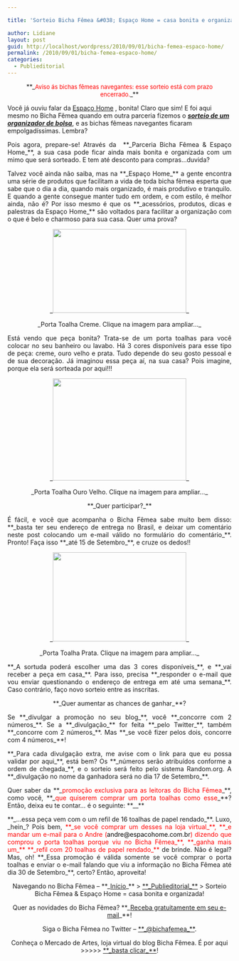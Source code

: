 ```yaml
---

title: 'Sorteio Bicha Fêmea &#038; Espaço Home = casa bonita e organizada!'

author: Lidiane
layout: post
guid: http://localhost/wordpress/2010/09/01/bicha-femea-espaco-home/
permalink: /2010/09/01/bicha-femea-espaco-home/
categories:
  - Publieditorial
---
```

<p style="text-align: center;">
  **_<span style="color: #ff0000; font-size: small;">Aviso ás bichas fêmeas navegantes: esse sorteio está com prazo encerrado.</span>_**
</p>

Você já ouviu falar da [Espaço Home](http://www.espacohome.com.br/) , bonita! Claro que sim! E foi aqui mesmo no Bicha Fêmea quando em outra parceria fizemos o **_[sorteio de um organizador de bolsa](http://www.trololodemulher.com.br/2010/03/22/sorteio-bicha-femea-organizacao-com-estilo-by-espaco-home/)_**, e as bichas fêmeas navegantes ficaram empolgadíssimas. Lembra?

<p style="text-align: justify;">
  Pois agora, prepare-se! Através da  **_Parceria Bicha Fêmea & Espaço Home_**, a sua casa pode ficar ainda mais bonita e organizada com um mimo que será sorteado. E tem até desconto para compras&#8230;duvida?
</p>

<!--more-->

<p style="text-align: justify;">
  Talvez você ainda não saiba, mas na **_Espaço Home_** a gente encontra uma série de produtos que facilitam a vida de toda bicha fêmea esperta que sabe que o dia a dia, quando mais organizado, é mais produtivo e tranquilo. E quando a gente consegue manter tudo em ordem, e com estilo, é melhor ainda, não é? Por isso mesmo é que os **_acessórios, produtos, dicas e palestras da Espaço Home_** são voltados para facilitar a organização com o que é belo e charmoso para sua casa. Quer uma prova?
</p>

<p style="text-align: center;">
  _<a href="http://www.trololodemulher.com.br/blog/wp-content/uploads/2010/08/porta-toalha-creme.jpg"><img class="size-medium wp-image-5139 aligncenter" title="porta toalha creme" src="http://www.trololodemulher.com.br/blog/wp-content/uploads/2010/08/porta-toalha-creme-300x188.jpg" alt="" width="300" height="188" /></a>_
</p>

<p style="text-align: center;">
  _Porta Toalha Creme. Clique na imagem para ampliar&#8230;_
</p>

<p style="text-align: justify;">
  Está vendo que peça bonita? Trata-se de um porta toalhas para você colocar no seu banheiro ou lavabo. Há 3 cores disponíveis para esse tipo de peça: creme, ouro velho e prata. Tudo depende do seu gosto pessoal e de sua decoração. Já imaginou essa peça aí, na sua casa? Pois imagine, porque ela será sorteada por aqui!!!
</p>

<p style="text-align: center;">
  _<a href="http://www.trololodemulher.com.br/blog/wp-content/uploads/2010/08/porta-toalha-ouro-velho.jpg"><img class="size-medium wp-image-5140 aligncenter" title="porta toalha ouro velho" src="http://www.trololodemulher.com.br/blog/wp-content/uploads/2010/08/porta-toalha-ouro-velho-300x229.jpg" alt="" width="300" height="229" /></a>_
</p>

<p style="text-align: center;">
  _Porta Toalha Ouro Velho. Clique na imagem para ampliar&#8230;_
</p>

<p style="text-align: center;">
  **_Quer participar?_**
</p>

<p style="text-align: justify;">
  É fácil, e você que acompanha o Bicha Fêmea sabe muito bem disso: **_basta ter seu endereço de entrega no Brasil, e deixar um comentário neste post colocando um e-mail válido no formulário do comentário_**. Pronto! Faça isso **_até 15 de Setembro_**, e cruze os dedos!!
</p>

<p style="text-align: center;">
  _<a href="http://www.trololodemulher.com.br/blog/wp-content/uploads/2010/08/porta-toalha-prata.jpg"><img class="size-medium wp-image-5143 aligncenter" title="porta toalha prata" src="http://www.trololodemulher.com.br/blog/wp-content/uploads/2010/08/porta-toalha-prata-300x200.jpg" alt="" width="300" height="200" /></a>_
</p>

<p style="text-align: center;">
  _Porta Toalha Prata. Clique na imagem para ampliar&#8230;_
</p>

<p style="text-align: justify;">
  **_A sortuda poderá escolher uma das 3 cores disponíveis_**, e **_vai receber a peça em casa_**. Para isso, precisa **_responder o e-mail que vou enviar questionando o endereço de entrega em até uma semana_**. Caso contrário, faço novo sorteio entre as inscritas.
</p>

<p style="text-align: center;">
  **_Quer aumentar as chances de ganhar_**?
</p>

<p style="text-align: justify;">
  Se **_divulgar a promoção no seu blog_**, você **_concorre com 2 números_**. Se a **_divulgação_** for feita **_pelo Twitter_**, também **_concorre com 2 números_**. Mas **_se você fizer pelos dois, concorre com 4 números_**!
</p>

<p style="text-align: justify;">
  **_Para cada divulgação extra, me avise com o link para que eu possa validar por aqui_**, está bem? Os **_números serão atribuídos conforme a ordem de chegada_**, e o sorteio será feito pelo sistema Random.org. A **_divulgação no nome da ganhadora será no dia 17 de Setembro_**.
</p>

<p style="text-align: justify;">
  Quer saber da **_<span style="color: #ff0000;">promoção exclusiva para as leitoras do Bicha Fêmea</span>_**, como você, **_<span style="color: #ff0000;">que quiserem comprar um porta toalhas como esse</span>_**? Então, deixa eu te contar… é o seguinte: **__**
</p>

<p style="text-align: justify;">
  **_…essa peça vem com o um refil de 16 toalhas de papel rendado_**. Luxo, _hein_? Pois bem, <span style="color: #ff0000;">**_se você comprar um desses na loja virtual_**, **_e mandar um e-mail para o Andre (<span style="color: #000000;">andre@espacohome.com.br</span>) dizendo que comprou o porta toalhas porque viu no Bicha Fêmea_**, **_ganha mais um_** **_refil com 20 toalhas de papel rendado_**</span> de brinde. Não é legal? Mas, oh! **_Essa promoção é válida somente se você comprar o porta toalhas e enviar o e-mail falando que viu a informação no Bicha Fêmea até dia 30 de Setembro_**, certo? Então, aproveita!
</p>

<p style="text-align: center;">
  Navegando no Bicha Fêmea – **_<a href="http://www.trololodemulher.com.br/">Início</a>_** > <a href="http://www.trololodemulher.com.br/category/publieditorial/">**_Publieditorial_**</a> > Sorteio Bicha Fêmea & Espaço Home = casa bonita e organizada!
</p>

<p style="text-align: center;">
  Quer as novidades do Bicha Fêmea? **_<a href="http://feedburner.google.com/fb/a/mailverify?uri=blogbichafemea&loc=pt_BR">Receba gratuitamente em seu e-mail</a>_**!
</p>

<p style="text-align: center;">
  Siga o Bicha Fêmea no Twitter – <a href="http://twitter.com/bichafemea">**_@bichafemea_**</a>.
</p>

<p style="text-align: center;">
  Conheça o Mercado de Artes, loja virtual do blog Bicha Fêmea. É por aqui >>>>> <a href="http://www.trololodemulher.com.br/loja/">**_basta clicar_**</a>!
</p>